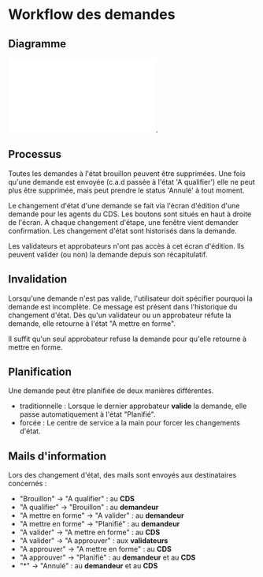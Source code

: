 
# Workflow des demandes

## Diagramme

![diagramme](images/chap_05/workflow.pdf "Connexion").

## Processus

Toutes les demandes à l'état brouillon peuvent être supprimées. Une fois qu'une demande est envoyée (c.a.d passée à l'état 'A qualifier') elle ne peut plus être supprimée, mais peut prendre le status 'Annulé' à tout moment.

Le changement d'état d'une demande se fait via l'écran d'édition d'une demande pour les agents du CDS.
Les boutons sont situés en haut à droite de l'écran. A chaque changement d'étape, une fenêtre vient demander confirmation. Les changement d'état sont historisés dans la demande.

Les validateurs et approbateurs n'ont pas accès à cet écran d'édition.
Ils peuvent valider (ou non) la demande depuis son récapitulatif.


## Invalidation

Lorsqu'une demande n'est pas valide, l'utilisateur doit spécifier pourquoi la demande est incomplète.
Ce message est présent dans l'historique du changement d'état.
Dès qu'un validateur ou un approbateur réfute la demande, elle retourne à l'état "A mettre en forme".

Il suffit qu'un seul approbateur refuse la demande pour qu'elle retourne à mettre en forme.


## Planification

Une demande peut être planifiée de deux manières différentes.
- traditionnelle : Lorsque le dernier approbateur **valide** la demande, elle passe automatiquement à l'état "Planifié".
- forcée : Le centre de service a la main pour forcer les changements d'état.

## Mails d'information

Lors des changement d'état, des mails sont envoyés aux destinataires concernés : 

* "Brouillon" -> "A qualifier" : au **CDS**
* "A qualifier" -> "Brouillon" : au **demandeur**
* "A mettre en forme" -> "A valider" : au **demandeur**
* "A mettre en forme" -> "Planifié" : au **demandeur**
* "A valider" -> "A mettre en forme" : au **CDS**
* "A valider" -> "A approuver" : aux **validateurs**
* "A approuver" -> "A mettre en forme" : au **CDS**
* "A approuver" -> "Planifié" : au **demandeur** et au **CDS**
* "*" -> "Annulé" : au **demandeur** et au **CDS**